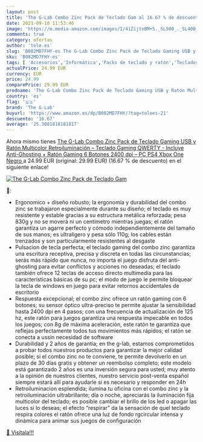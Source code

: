 ```yaml
---
layout: post
title: 'The G-Lab Combo Zinc Pack de Teclado Gam al 16.67 % de descuento'
date: 2021-09-18 11:53:46
image: 'https://m.media-amazon.com/images/I/41ZijtnBM+S._SL500_._SL400_.jpg'
comments: true
category: ofertas
author: 'tole.es'
slug: 'B082MD7FHY-es The G-Lab Combo Zinc Pack de Teclado Gaming USB y Ratón...'
sku: 'B082MD7FHY-es'
tags: [ 'Accesorios','Informática','Packs de teclado y ratón','Teclados, ratones y periféricos de entrada','ps4','the g-lab','xbox', ]
actualPrice: 24.99 EUR
currency: EUR
price: 24.99
comparePrice: 29.99 EUR
prodname: 'The G-Lab Combo Zinc Pack de Teclado Gaming USB y Ratón Multicolor Retroiluminación – Teclado Gaming QWERTY - Incluye Anti-Ghosting + Ratón Gaming 6 Botones 2400 dpi – PC PS4 Xbox One  Negro '
country: 'es'
flag: '🇪🇸'
brand: 'The G-Lab'
buyurl: 'https://www.amazon.es/dp/B082MD7FHY/?tag=tolees-21'
descuento: '16.67'
average: '25.3081818181817'
---
```


Ahora mismo tienes [The G-Lab Combo Zinc Pack de Teclado Gaming USB y Ratón Multicolor Retroiluminación – Teclado Gaming QWERTY - Incluye Anti-Ghosting + Ratón Gaming 6 Botones 2400 dpi – PC PS4 Xbox One  Negro ](https://www.amazon.es/dp/B082MD7FHY/?tag=tolees-21) a 24.99 EUR (original: 29.99 EUR) (16.67 %  de descuento) en el siguiente enlace!

[![The G-Lab Combo Zinc Pack de Teclado Gam](https://m.media-amazon.com/images/I/41ZijtnBM+S._SL500_._SL400_.jpg)](https://www.amazon.es/dp/B082MD7FHY/?tag=tolees-21)

🔎:

- Ergonomico + diseño robusto; la ergonomía y durabilidad del combo zinc se trabajaron especialmente durante su diseño; el teclado es muy resistente y estable gracias a su estructura metálica reforzada; pesa 830g y no se moverá ni un centímetro mientras juegas; el ratón garantiza un agarre perfecto y cómodo independientemente del tamaño de sus manos; es ultraligero y pesa sólo 110g; los cables están trenzados y son particularmente resistentes al desgaste
- Pulsacion de tecla perfecta; el teclado gaming del combo zinc garantiza una escritura receptiva, precisa y discreta en todas las circunstancias; serás más rápido que nunca, no importa el juego disfruta del anti-ghosting para evitar conflictos y acciones no deseadas; el teclado también ofrece 12 teclas de acceso directo multimedia para las características básicas de su pc; el modo de juego le permite bloquear la tecla de windows en juego para evitar retornos accidentales de escritorio
- Respuesta excepcional; el combo zinc ofrece un ratón gaming con 6 botones; su sensor óptico ultra-preciso te permite ajustar la sensibilidad hasta 2400 dpi en 4 pasos; con una frecuencia de actualización de 125 hz, este ratón para juegos garantiza una respuesta impecable en todos los juegos; con 8g de máxima aceleración, este ratón te garantiza que reflejas perfectamente todos tus movimientos más rápidos; el ratón se conecta a ussin necesidad de software
- Durabilidad y 2 años de garantia; en the g-lab, estamos comprometidos a probar todos nuestros productos para garantizar la mejor calidad posible; si el combo zinc no te conviene, te permite devolverlo en un plazo de 30 días gratis y obtener un reembolso completo; este modelo está garantizado 2 años es una inversión segura para usted; muy atento a la opinión de nuestros clientes, nuestro servicio post-venta español siempre estará allí para ayudarle si es necesario y responder en 24h
- Retroiluminacion esplendida; ilumina tu oficina con el combo zinc y la retroiluminación ultrabrillante; día o noche, apreciarás la iluminación fija multicolor del teclado; es posible cambiar el brillo de los led o apagar las luces si lo deseas; el efecto “respirar” da la sensación de quel teclado respira colores el ratón ofrece una luz de fondo rgcircular intensa y dinámica para animar sus juegos de configuración

[🛒 Visítala!!!](https://www.amazon.es/dp/B082MD7FHY/?tag=tolees-21)

